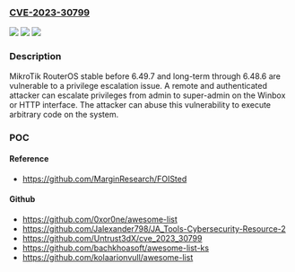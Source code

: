 ### [CVE-2023-30799](https://cve.mitre.org/cgi-bin/cvename.cgi?name=CVE-2023-30799)
![](https://img.shields.io/static/v1?label=Product&message=RouterOS&color=blue)
![](https://img.shields.io/static/v1?label=Version&message=0%20&color=brightgreen)
![](https://img.shields.io/static/v1?label=Vulnerability&message=CWE-269%20Improper%20Privilege%20Management&color=brightgreen)

### Description

MikroTik RouterOS stable before 6.49.7 and long-term through 6.48.6 are vulnerable to a privilege escalation issue. A remote and authenticated attacker can escalate privileges from admin to super-admin on the Winbox or HTTP interface. The attacker can abuse this vulnerability to execute arbitrary code on the system.

### POC

#### Reference
- https://github.com/MarginResearch/FOISted

#### Github
- https://github.com/0xor0ne/awesome-list
- https://github.com/Jalexander798/JA_Tools-Cybersecurity-Resource-2
- https://github.com/Untrust3dX/cve_2023_30799
- https://github.com/bachkhoasoft/awesome-list-ks
- https://github.com/kolaarionvull/awesome-list

